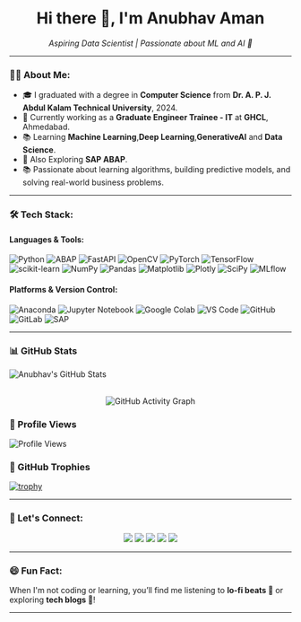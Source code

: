 <h1 align="center">Hi there 👋, I'm Anubhav Aman</h1>
<p align="center">
  <em>Aspiring Data Scientist | Passionate about ML and AI 🚀</em>
</p>

---

### 👨‍💻 About Me:
- 🎓 I graduated with a degree in **Computer Science** from **Dr. A. P. J. Abdul Kalam Technical University**, 2024.
- 💼 Currently working as a **Graduate Engineer Trainee - IT** at **GHCL**, Ahmedabad.
- 📚 Learning **Machine Learning**,**Deep Learning**,**GenerativeAI** and **Data Science**.
- 🌱 Also Exploring **SAP ABAP**.
- 📚 Passionate about learning algorithms, building predictive models, and solving real-world business problems.



---

### 🛠 Tech Stack:
#### Languages & Tools:
![Python](https://img.shields.io/badge/-Python-3776AB?style=flat&logo=python&logoColor=white)
![ABAP](https://img.shields.io/badge/-SAP%20ABAP-0A2C56?style=flat&logo=sap&logoColor=white)
![FastAPI](https://img.shields.io/badge/-FastAPI-009688?style=flat&logo=fastapi&logoColor=white)
![OpenCV](https://img.shields.io/badge/-OpenCV-5C3EE8?style=flat&logo=opencv&logoColor=white)
![PyTorch](https://img.shields.io/badge/-PyTorch-EE4C2C?style=flat&logo=pytorch&logoColor=white)
![TensorFlow](https://img.shields.io/badge/-TensorFlow-FF6F00?style=flat&logo=tensorflow&logoColor=white)
![scikit-learn](https://img.shields.io/badge/-Scikit%20Learn-F7931E?style=flat&logo=scikitlearn&logoColor=white)
![NumPy](https://img.shields.io/badge/-NumPy-013243?style=flat&logo=numpy&logoColor=white)
![Pandas](https://img.shields.io/badge/-Pandas-150458?style=flat&logo=pandas&logoColor=white)
![Matplotlib](https://img.shields.io/badge/-Matplotlib-00589C?style=flat&logo=matplotlib&logoColor=white)
![Plotly](https://img.shields.io/badge/-Plotly-3F4F75?style=flat&logo=plotly&logoColor=white)
![SciPy](https://img.shields.io/badge/-SciPy-8CAAE6?style=flat&logo=scipy&logoColor=white)
![MLflow](https://img.shields.io/badge/-MLflow-0194E2?style=flat&logo=mlflow&logoColor=white)


#### Platforms & Version Control:
![Anaconda](https://img.shields.io/badge/-Anaconda-44A833?style=flat&logo=anaconda&logoColor=white)
![Jupyter Notebook](https://img.shields.io/badge/-Jupyter%20Notebook-F37626?style=flat&logo=jupyter&logoColor=white)
![Google Colab](https://img.shields.io/badge/-Google%20Colab-F9AB00?style=flat&logo=googlecolab&logoColor=white)
![VS Code](https://img.shields.io/badge/-VS%20Code-007ACC?style=flat&logo=visual-studio-code&logoColor=white)
![GitHub](https://img.shields.io/badge/-GitHub-181717?style=flat&logo=github&logoColor=white)
![GitLab](https://img.shields.io/badge/-GitLab-FC6D26?style=flat&logo=gitlab&logoColor=white)
![SAP](https://img.shields.io/badge/-SAP-0A2C56?style=flat&logo=sap&logoColor=white)

---

### 📊 GitHub Stats

![Anubhav's GitHub Stats](https://github-readme-stats.vercel.app/api?username=AnubhavAman&show_icons=true&theme=radical&count_private=true)

<p align="center">
  <br>
  <img src="https://github-readme-activity-graph.vercel.app/graph?username=anubhavaman&theme=react-dark" alt="GitHub Activity Graph" />  
</p>

### 👀 Profile Views

<img src="https://komarev.com/ghpvc/?username=AnubhavAman&label=PROFILE+VIEWS&color=blue&style=for-the-badge" alt="Profile Views"/>



### 🌟 GitHub Trophies

[![trophy](https://github-profile-trophy.vercel.app/?username=AnubhavAman&theme=radical&row=1&column=6)](https://github.com/ryo-ma/github-profile-trophy)




---

### 🤝 Let's Connect:
<p align="center">
  <a href="mailto:anubhavaman@gmail.com"><img src="https://img.shields.io/badge/-Email-D14836?style=flat&logo=gmail&logoColor=white"></a>
  <a href="https://www.linkedin.com/in/anubhav-aman"><img src="https://img.shields.io/badge/-LinkedIn-0077B5?style=flat&logo=linkedin&logoColor=white"></a>
  <a href="https://github.com/anubhavaman"><img src="https://img.shields.io/badge/-GitHub-181717?style=flat&logo=github&logoColor=white"></a>
  <a href="https://www.geeksforgeeks.org/user/anubhavaman92/"><img src="https://img.shields.io/badge/-GeeksforGeeks-2F8D46?style=flat&logo=geeksforgeeks&logoColor=white"></a>
  <a href="https://www.credly.com/users/anubhav-aman.53ecfd1c"><img src="https://img.shields.io/badge/-Credly-0077B5?style=flat&logo=credly&logoColor=white"></a>
  
</p>

---

### 😄 Fun Fact:
When I'm not coding or learning, you’ll find me listening to **lo-fi beats 🎵** or exploring **tech blogs 📖**!

---
